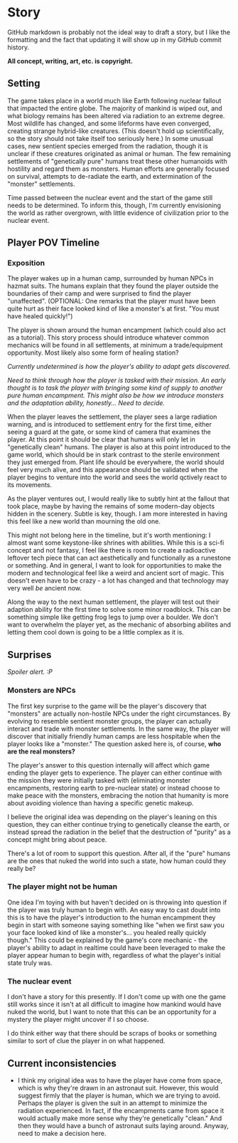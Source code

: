 # Story

GitHub markdown is probably not the ideal way to draft a story, but I like the formatting 
and the fact that updating it will show up in my GitHub commit history.

**All concept, writing, art, etc. is copyright.**

## Setting

The game takes place in a world much like Earth following nuclear fallout that impacted the
entire globe. The majority of mankind is wiped out, and what biology remains has been altered
via radiation to an extreme degree. Most wildlife has changed, and some lifeforms have even
converged, creating strange hybrid-like creatures. (This doesn't hold up scientifically, so 
the story should not take itself too seriously here.) In some unusual cases, new sentient
species emerged from the radiation, though it is unclear if these creatures originated as
animal or human. The few remaining settlements of "genetically pure" humans treat these other
humanoids with hostility and regard them as monsters. Human efforts are generally focused on 
survival, attempts to de-radiate the earth, and extermination of the "monster" settlements.

Time passed between the nuclear event and the start of the game still needs to be determined.
To inform this, though, I'm currently envisioning the world as rather overgrown, with little
evidence of civilization prior to the nuclear event.

## Player POV Timeline

### Exposition
The player wakes up in a human camp, surrounded by human NPCs in hazmat suits. The humans 
explain that they found the player outside the boundaries of their camp and were surprised
to find the player "unaffected". (OPTIONAL: One remarks that the player must have been quite
hurt as their face looked kind of like a monster's at first. "You must have healed quickly!")

The player is shown around the human encampment (which could also act as a tutorial). This
story process should introduce whatever common mechanics will be found in all settlements,
at minimum a trade/equipment opportunity. Most likely also some form of healing station?

*Currently undetermined is how the player's ability to adapt gets discovered.*

*Need to think through how the player is tasked with their mission. An early thought is to task
the player with bringing some kind of supply to another pure human encampment. This might also
be how we introduce monsters and the adaptation ability, honestly... Need to decide.*

When the player leaves the settlement, the player sees a large radiation warning, and is 
introduced to settlement entry for the first time, either seeing a guard at the gate, or
some kind of camera that examines the player. At this point it should be clear that humans
will only let in "genetically clean" humans. The player is also at this point introduced to
the game world, which should be in stark contrast to the sterile environment they just emerged
from. Plant life should be everywhere, the world should feel very much alive, and this 
appearance should be validated when the player begins to venture into the world and sees the
world qctively react to its movements.

As the player ventures out, I would really like to subtly hint at the fallout that took place,
maybe by having the remains of some modern-day objects hidden in the scenery. Subtle is key, 
though. I am more interested in having this feel like a new world than mourning the old one.

This might not belong here in the timeline, but it's worth mentioning: I almost want some
keystone-like shrines with abilities. While this is a sci-fi concept and not fantasy, I feel
like there is room to create a radioactive leftover tech piece that can act aesthetically and
functionally as a runestone or something. And in general, I want to look for opportunities to
make the modern and technological feel like a weird and ancient sort of magic. This doesn't 
even have to be crazy - a lot has changed and that technology may very well *be* ancient now.

Along the way to the next human settlement, the player will test out their adaption ability for
the first time to solve some minor roadblock. This can be something simple like getting frog
legs to jump over a boulder. We don't want to overwhelm the player yet, as the mechanic of 
absorbing abilites and letting them cool down is going to be a little complex as it is.




## Surprises

*Spoiler alert. :P*

### Monsters are NPCs
The first key surprise to the game will be the player's discovery that "monsters" are actually
non-hostile NPCs under the right circumstances. By evolving to resemble sentient monster groups,
the player can actually interact and trade with monster settlements. In the same way, the player
will discover that initially friendly human camps are less hospitable when the player looks like
a "monster." The question asked here is, of course, **who are the real monsters?**

The player's answer to this question internally will affect which game ending the player gets to
experience. The player can either continue with the mission they were initially tasked with
(eliminating monster encampments, restoring earth to pre-nuclear state) or instead choose to make
peace with the monsters, embracing the notion that humanity is more about avoiding violence than
having a specific genetic makeup.

I believe the original idea was depending on the player's leaning on this question, they can
either continue trying to genetically cleanse the earth, or instead spread the radiation in the
belief that the destruction of "purity" as a concept might bring about peace.

There's a lot of room to support this question. After all, if the "pure" humans are the ones that
nuked the world into such a state, how human could they really be?

### The player might not be human
One idea I'm toying with but haven't decided on is throwing into question if the player was truly
human to begin with. An easy way to cast doubt into this is to have the player's introduction to
the human encampment they begin in start with someone saying something like "when we first saw you
your face looked kind of like a monster's... you healed really quickly though." This could be
explained by the game's core mechanic - the player's ability to adapt in realtime could have been
leveraged to make the player appear human to begin with, regardless of what the player's initial
state truly was.

### The nuclear event
I don't have a story for this presently. If I don't come up with one the game still works since 
it isn't at all difficult to imagine how mankind would have nuked the world, but I want to note 
that this can be an opportunity for a mystery the player might uncover if I so choose.

I do think either way that there should be scraps of books or something similar to sort of clue
the player in on what happened.

## Current inconsistencies

* I think my original idea was to have the player have come from space, which is why they're
drawn in an astronaut suit. However, this would suggest firmly that the player is human, which
we are trying to avoid. Perhaps the player is given the suit in an attempt to minimize the 
radiation experienced. In fact, if the encampments came from space it would actually make more
sense why they're genetically "clean." And then they would have a bunch of astronaut suits
laying around. Anyway, need to make a decision here.
